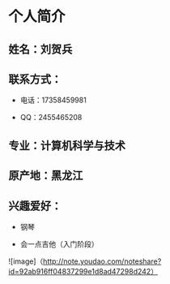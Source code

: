 # 个人简介

## 姓名：刘贺兵

## 联系方式：

* 电话：17358459981

* QQ：2455465208

## 专业：计算机科学与技术

## 原产地：黑龙江

## 兴趣爱好：

* 钢琴

* 会一点吉他（入门阶段）

![image]（http://note.youdao.com/noteshare?id=92ab916ff04837299e1d8ad47298d242）
